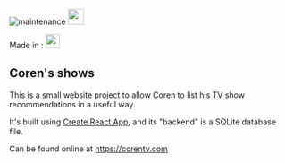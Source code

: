 
![maintenance][maintenance-shield]
[<img src="https://gitpod.io/button/open-in-gitpod.svg" height="28px"/>](https://gitpod.io/#https://github.com/starofblue/coren-shows)


Made in : [<img src="https://img.shields.io/badge/React-20232A?style=for-the-badge&logo=react&logoColor=61DAFB" height="25px"/>](https://create-react-app.dev/)



## Coren's shows

This is a small website project to allow Coren to list his TV show recommendations in a useful way.

It's built using [Create React App](https://create-react-app.dev/), and its "backend" is a SQLite database file. 

Can be found online at https://corentv.com




<!-- MARKDOWN LINKS & IMAGES -->
<!-- https://www.markdownguide.org/basic-syntax/#reference-style-links -->

[maintenance-shield]: https://img.shields.io/badge/Maintained%3F-yes-green.svg

